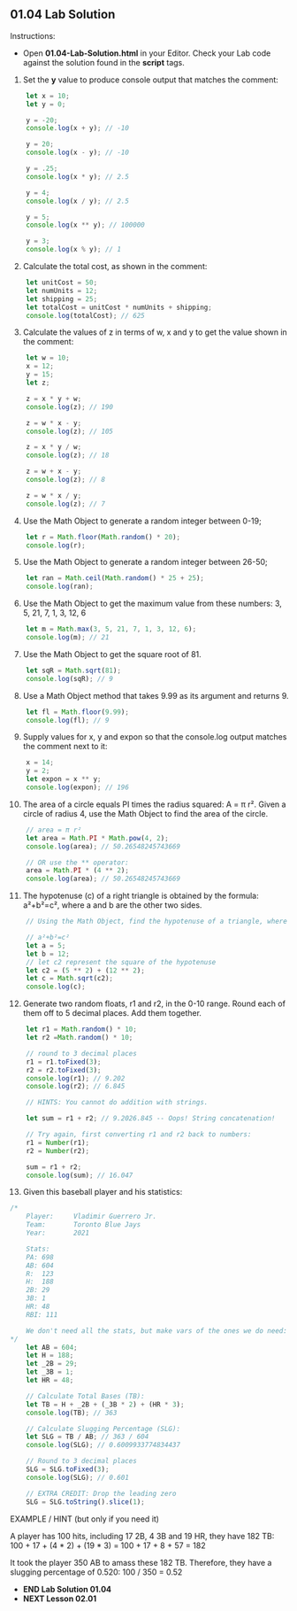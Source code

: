 ## 01.04 Lab Solution

Instructions:  

- Open **01.04-Lab-Solution.html** in your Editor. Check your Lab code against the solution found in the **script** tags.

1. Set the **y** value to produce console output that matches the comment:

```js
    let x = 10;
    let y = 0;

    y = -20;
    console.log(x + y); // -10

    y = 20;
    console.log(x - y); // -10

    y = .25;
    console.log(x * y); // 2.5

    y = 4;
    console.log(x / y); // 2.5

    y = 5;
    console.log(x ** y); // 100000

    y = 3;
    console.log(x % y); // 1
```

2. Calculate the total cost, as shown in the comment:

```js
    let unitCost = 50;
    let numUnits = 12;
    let shipping = 25;
    let totalCost = unitCost * numUnits + shipping;
    console.log(totalCost); // 625
```

3. Calculate the values of z in terms of w, x and y to get the value shown in the comment:

```js
    let w = 10;
    x = 12;
    y = 15;
    let z;

    z = x * y + w;
    console.log(z); // 190

    z = w * x - y;
    console.log(z); // 105

    z = x * y / w;
    console.log(z); // 18

    z = w + x - y;
    console.log(z); // 8

    z = w * x / y;
    console.log(z); // 7
```

4. Use the Math Object to generate a random integer between 0-19;

```js
    let r = Math.floor(Math.random() * 20);
    console.log(r);
```

5. Use the Math Object to generate a random integer between 26-50;

```js
    let ran = Math.ceil(Math.random() * 25 + 25);
    console.log(ran);
```

6. Use the Math Object to get the maximum value from these numbers: 3, 5, 21, 7, 1, 3, 12, 6

```js
    let m = Math.max(3, 5, 21, 7, 1, 3, 12, 6);
    console.log(m); // 21
```

7. Use the Math Object to get the square root of 81.

```js
    let sqR = Math.sqrt(81);
    console.log(sqR); // 9
```

8. Use a Math Object method that takes 9.99 as its argument and returns 9.
        
```js
    let fl = Math.floor(9.99);
    console.log(fl); // 9
```

9. Supply values for x, y and expon so that the console.log output matches the comment next to it:

```js
    x = 14;
    y = 2;
    let expon = x ** y;
    console.log(expon); // 196
```

10. The area of a circle equals PI times the radius squared: A = π r². Given a circle of radius 4, use the Math Object to find the area of the circle.

```js
    // area = π r²
    let area = Math.PI * Math.pow(4, 2);
    console.log(area); // 50.26548245743669

    // OR use the ** operator:
    area = Math.PI * (4 ** 2);
    console.log(area); // 50.26548245743669
```

11. The hypotenuse (c) of a right triangle is obtained by the formula: a²+b²=c², where a and b are the other two sides. 

```js
    // Using the Math Object, find the hypotenuse of a triangle, where a=5 and b=12.

    // a²+b²=c²
    let a = 5;
    let b = 12;
    // let c2 represent the square of the hypotenuse
    let c2 = (5 ** 2) + (12 ** 2);
    let c = Math.sqrt(c2);
    console.log(c);
```

12. Generate two random floats, r1 and r2, in the 0-10 range. Round each of them off to 5 decimal places. Add them together.

```js
    let r1 = Math.random() * 10;
    let r2 =Math.random() * 10;

    // round to 3 decimal places
    r1 = r1.toFixed(3);
    r2 = r2.toFixed(3);
    console.log(r1); // 9.202
    console.log(r2); // 6.845

    // HINTS: You cannot do addition with strings. 

    let sum = r1 + r2; // 9.2026.845 -- Oops! String concatenation!

    // Try again, first converting r1 and r2 back to numbers:
    r1 = Number(r1);
    r2 = Number(r2);

    sum = r1 + r2;
    console.log(sum); // 16.047
```

13. Given this baseball player and his statistics: 

```js
/*
    Player:     Vladimir Guerrero Jr.
    Team:       Toronto Blue Jays
    Year:       2021

    Stats:
    PA: 698    
    AB: 604   
    R:  123   
    H:  188    
    2B: 29     
    3B: 1     
    HR: 48     
    RBI: 111

    We don't need all the stats, but make vars of the ones we do need:
*/
    let AB = 604;
    let H = 188;
    let _2B = 29;
    let _3B = 1;
    let HR = 48;

    // Calculate Total Bases (TB):
    let TB = H + _2B + (_3B * 2) + (HR * 3);
    console.log(TB); // 363

    // Calculate Slugging Percentage (SLG):
    let SLG = TB / AB; // 363 / 604
    console.log(SLG); // 0.6009933774834437

    // Round to 3 decimal places
    SLG = SLG.toFixed(3);
    console.log(SLG); // 0.601

    // EXTRA CREDIT: Drop the leading zero
    SLG = SLG.toString().slice(1);
```

EXAMPLE / HINT (but only if you need it)

A player has 100 hits, including 17 2B, 4 3B and 19 HR, they have 182 TB: 100 + 17 + (4 * 2) + (19 * 3) = 100 + 17 + 8 + 57 = 182

It took the player 350 AB to amass these 182 TB. Therefore, they have a slugging percentage of 0.520: 100 / 350 = 0.52

- **END Lab Solution 01.04**
- **NEXT Lesson 02.01**